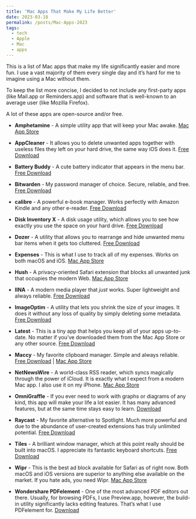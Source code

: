 ```yaml
---
title: 'Mac Apps That Make My Life Better'
date: 2023-03-18
permalink: /posts/Mac-Apps-2023
tags:
  - tech
  - Apple
  - Mac
  - apps
---
```


This is a list of Mac apps that make my life significantly easier and more fun. I use a vast majority of them every single day and it’s hard for me to imagine using a Mac without them.

To keep the list more concise, I decided to not include any first-party apps (like Mail.app or Reminders.app) and software that is well-known to an average user (like Mozilla Firefox).

A lot of these apps are open-source and/or free.

- **Amphetamine** - A simple utility app that will keep your Mac awake.
[Mac App Store](https://apps.apple.com/us/app/amphetamine/id937984704?mt=12)

- **AppCleaner** - It allows you to delete unwanted apps together with useless files they left on your hard drive, the same way iOS does it.
[Free Download](https://freemacsoft.net/appcleaner/)

- **Battery Buddy** - A cute battery indicator that appears in the menu bar.
[Free Download](https://batterybuddy.app)

- **Bitwarden** - My password manager of choice. Secure, reliable, and free.
[Free Download](https://bitwarden.com)

- **calibre** - A powerful e-book manager. Works perfectly with Amazon Kindle and any other e-reader.
[Free Download](https://calibre-ebook.com/download)

- **Disk Inventory X** - A disk usage utility, which allows you to see how exactly you use the space on your hard drive.
[Free Download](https://www.derlien.com/downloads/index.html)

- **Dozer** - A utility that allows you to rearrange and hide unwanted menu bar items when it gets too cluttered.
[Free Download](https://github.com/Mortennn/Dozer)

- **Expenses** - This is what I use to track all of my expenses. Works on both macOS and iOS.
[Mac App Store](https://apps.apple.com/app/id1492055171)

- **Hush** - A privacy-oriented Safari extension that blocks all unwanted junk that occupies the modern Web.
[Mac App Store](https://apps.apple.com/us/app/hush-nag-blocker/id1544743900)

- **IINA** - A modern media player that *just* works. Super lightweight and always reliable.
[Free Download](https://iina.io)

- **ImageOptim** - A utility that lets you shrink the size of your images. It does it without any loss of quality by simply deleting some metadata.
[Free Download](https://imageoptim.com/mac)

- **Latest** - This is a tiny app that helps you keep all of your apps up-to-date. No matter if you’ve downloaded them from the Mac App Store or any other source.
[Free Download](https://max.codes/latest/)

- **Maccy** - My favorite clipboard manager. Simple and always reliable.
[Free Download](https://maccy.app) | [Mac App Store](https://apps.apple.com/us/app/maccy/id1527619437)

- **NetNewsWire** - A world-class RSS reader, which syncs magically through the power of iCloud. It is exactly what I expect from a modern Mac app. I also use it on my iPhone.
[Mac App Store](https://apps.apple.com/us/app/netnewswire-rss-reader/id1480640210)

- **OmniGraffle** - If you ever need to work with graphs or diagrams of any kind, this app will make your life a lot easier. It has many advanced features, but at the same time stays easy to learn.
[Download](https://www.omnigroup.com/omnigraffle)

- **Raycast** - My favorite alternative to Spotlight. Much more powerful and due to the abundance of user-created extensions has truly unlimited potential.
[Free Download](https://www.raycast.com)

- **Tiles** - A brilliant window manager, which at this point really should be built into macOS. I appreciate its fantastic keyboard shortcuts.
[Free Download](https://www.sempliva.com/tiles/index.html#home)

- **Wipr** - This is the best ad block available for Safari as of right now. Both macOS and iOS versions are superior to anything else available on the market. If you hate ads, you need Wipr.
[Mac App Store](https://apps.apple.com/us/app/wipr/id1320666476?mt=12)

- **Wondershare PDFelement** - One of the most advanced PDF editors out there. Usually, for browsing PDFs, I use Preview.app, however, the build-in utility significantly lacks editing features. That’s what I use PDFelement for.
[Download](https://pdf.wondershare.com/pdfelement-mac.html)
